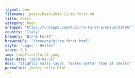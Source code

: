 ```yaml
---
layout: beer
filename: _posts/beer/2016-11-09-forst.md
title: Forst
category: beer
untappd: "https://untappd.com/b/birra-forst-premium/33495"
country: "Italy"
brewery: "Birra Forst"
breweryURL: "/brewery/birra-forst.html"
style: "Lager - Helles"
score: 5.5
img: /img/list/forst.jpeg
beer-date: "2020-01-16"
desc: "Slightly malty lager. Tastes better than it smells"
permalink: /beer/:title.html
---
```

